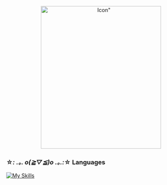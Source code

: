 <p align="center">
    <img width="320" height="380" src="https://static.wikia.nocookie.net/hellokitty/images/8/8d/Sanrio_Characters_Kuromi_Image016.png/revision/latest?cb=20170404142717" alt=Icon">
</p>

### ☆*: .｡. o(≧▽≦)o .｡.:*☆  **Languages**
[![My Skills](https://skillicons.dev/icons?i=python,kotlin,html&perline=4)](https://skillicons.dev)
